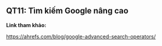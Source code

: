 ## QT11: Tìm kiếm Google nâng cao







**Link tham khảo:**

https://ahrefs.com/blog/google-advanced-search-operators/

